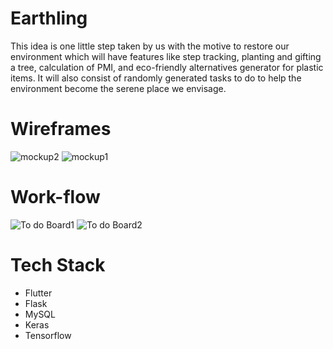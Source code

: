 # Earthling
This idea is one little step taken by us with the motive to
restore our environment which will have features like step
tracking, planting and gifting a tree, calculation of PMI,
and eco-friendly alternatives generator for plastic items. It
will also consist of randomly generated tasks to do to help
the environment become the serene place we envisage.

# Wireframes
![mockup2](https://user-images.githubusercontent.com/64562764/111024195-5160d180-8403-11eb-96fd-05595244e4a6.PNG)
![mockup1](https://user-images.githubusercontent.com/64562764/111024196-5291fe80-8403-11eb-9754-92f12d5dab34.PNG)


# Work-flow
![To do Board1](https://user-images.githubusercontent.com/64562764/111024110-de575b00-8402-11eb-8023-f7a62b90ce11.jpg)
![To do Board2](https://user-images.githubusercontent.com/64562764/111024114-df888800-8402-11eb-8854-d791cfb7516f.jpg)

# Tech Stack

- Flutter
- Flask
- MySQL
- Keras
- Tensorflow
